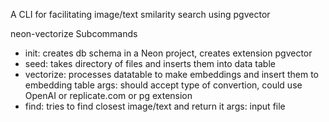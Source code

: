 A CLI for facilitating image/text smilarity search using pgvector

neon-vectorize
Subcommands
 - init: creates db schema in a Neon project, creates extension pgvector
 - seed: takes directory of files and inserts them into data table
 - vectorize: processes datatable to make embeddings and insert them to embedding table
   args: should accept type of convertion, could use OpenAI or replicate.com or pg extension
 - find: tries to find closest image/text and return it
   args: input file
